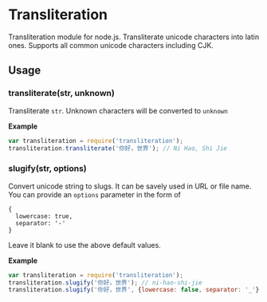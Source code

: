 # Transliteration

Transliteration module for node.js. Transliterate unicode characters into latin ones. Supports all common unicode characters including CJK.
## Usage

### transliterate(str, unknown)

Transliterate `str`. Unknown characters will be converted to `unknown`

__Example__
```javascript
var transliteration = require('transliteration');
transliteration.transliterate('你好，世界'); // Ni Hao, Shi Jie
```

### slugify(str, options)

Convert unicode string to slugs. It can be savely used in URL or file name.
You can provide an `options` parameter in the form of
```
{
  lowercase: true,
  separator: '-'
}
```
Leave it blank to use the above default values.

__Example__
```javascript
var transliteration = require('transliteration');
transliteration.slugify('你好，世界'); // ni-hao-shi-jie
transliteration.slugify('你好，世界', {lowercase: false, separator: '_'}); // Ni_Hao_Shi_Jie
```
